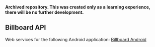 **Archived repository. This was created only as a learning experience, there will be no further development.**

## Billboard API

Web services for the following Android application: [Billboard Android](https://github.com/Vextil/Billboard-Android)
